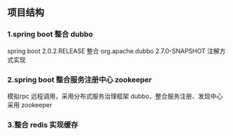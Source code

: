## 项目结构
### 1.spring boot 整合 dubbo
spring boot 2.0.2.RELEASE 整合 org.apache.dubbo 2.7.0-SNAPSHOT 注解方式实现
### 2.spring boot 整合服务注册中心 zookeeper
模拟rpc 远程调用，采用分布式服务治理框架 dubbo，整合服务注册、发现中心采用 zookeeper
### 3.整合 redis 实现缓存
